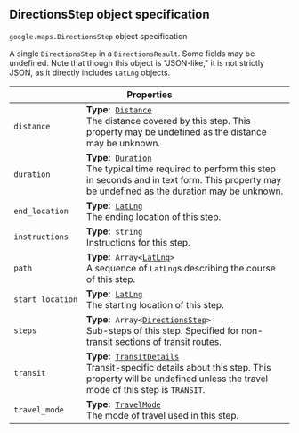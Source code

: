 <h2 id="DirectionsStep"> DirectionsStep object specification </h2><p>
<code><span itemprop="path">google.maps</span>.<span itemprop="name">DirectionsStep</span></code>
object specification
</p><p>A single <code>DirectionsStep</code> in a <code>DirectionsResult</code>. Some fields may be undefined. Note that though this object is "JSON-like," it is not strictly JSON, as it directly includes <code>LatLng</code> objects.</p><div class="devsite-table-wrapper"><table class="properties responsive" summary="interface DirectionsStep - Properties">
<thead>
<tr><th colspan="2">Properties</th>
</tr></thead>
<tbody>
<tr>
<td><code><span>distance</span></code></td>
<td><div><strong>Type:</strong>&nbsp; <code><a href="https://github.com/amenadiel/google-maps-documentation/blob/master/docs/Distance.md">Distance</a></code></div>
<div class="desc">The distance covered by this step. This property may be undefined as the distance may be unknown.</div></td>
</tr>
<tr>
<td><code><span>duration</span></code></td>
<td><div><strong>Type:</strong>&nbsp; <code><a href="https://github.com/amenadiel/google-maps-documentation/blob/master/docs/Duration.md">Duration</a></code></div>
<div class="desc">The typical time required to perform this step in seconds and in text form. This property may be undefined as the duration may be unknown.</div></td>
</tr>
<tr>
<td><code><span>end_location</span></code></td>
<td><div><strong>Type:</strong>&nbsp; <code><a href="https://github.com/amenadiel/google-maps-documentation/blob/master/docs/LatLng.md">LatLng</a></code></div>
<div class="desc">The ending location of this step.</div></td>
</tr>
<tr>
<td><code><span>instructions</span></code></td>
<td><div><strong>Type:</strong>&nbsp; <code>string</code></div>
<div class="desc">Instructions for this step.</div></td>
</tr>
<tr>
<td><code><span>path</span></code></td>
<td><div><strong>Type:</strong>&nbsp; <code>Array&lt;<a href="https://github.com/amenadiel/google-maps-documentation/blob/master/docs/LatLng.md">LatLng</a>&gt;</code></div>
<div class="desc">A sequence of <code>LatLng</code>s describing the course of this step.</div></td>
</tr>
<tr>
<td><code><span>start_location</span></code></td>
<td><div><strong>Type:</strong>&nbsp; <code><a href="https://github.com/amenadiel/google-maps-documentation/blob/master/docs/LatLng.md">LatLng</a></code></div>
<div class="desc">The starting location of this step.</div></td>
</tr>
<tr>
<td><code><span>steps</span></code></td>
<td><div><strong>Type:</strong>&nbsp; <code>Array&lt;<a href="https://github.com/amenadiel/google-maps-documentation/blob/master/docs/DirectionsStep.md">DirectionsStep</a>&gt;</code></div>
<div class="desc">Sub-steps of this step. Specified for non-transit sections of transit routes.</div></td>
</tr>
<tr>
<td><code><span>transit</span></code></td>
<td><div><strong>Type:</strong>&nbsp; <code><a href="https://github.com/amenadiel/google-maps-documentation/blob/master/docs/TransitDetails.md">TransitDetails</a></code></div>
<div class="desc">Transit-specific details about this step. This property will be undefined unless the travel mode of this step is <code>TRANSIT</code>.</div></td>
</tr>
<tr>
<td><code><span>travel_mode</span></code></td>
<td><div><strong>Type:</strong>&nbsp; <code><a href="https://github.com/amenadiel/google-maps-documentation/blob/master/docs/TravelMode.md">TravelMode</a></code></div>
<div class="desc">The mode of travel used in this step.</div></td>
</tr>
</tbody>
</table></div>